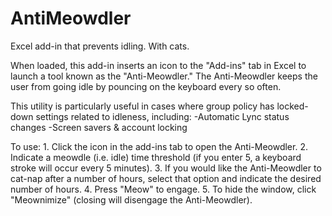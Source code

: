 AntiMeowdler
============

Excel add-in that prevents idling.  With cats.

When loaded, this add-in inserts an icon to the "Add-ins" tab in Excel to launch a tool known as the "Anti-Meowdler."  The Anti-Meowdler keeps the user from going idle by pouncing on the keyboard every so often.

This utility is particularly useful in cases where group policy has locked-down settings related to idleness, including:
	-Automatic Lync status changes
	-Screen savers & account locking

To use:
	1. Click the icon in the add-ins tab to open the Anti-Meowdler.
	2. Indicate a meowdle (i.e. idle) time threshold (if you enter 5, a keyboard stroke will occur every 5 minutes).
	3. If you would like the Anti-Meowdler to cat-nap after a number of hours, select that option and indicate the desired number of hours.
	4. Press "Meow" to engage.
	5. To hide the window, click "Meownimize" (closing will disengage the Anti-Meowdler).